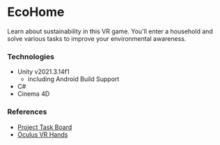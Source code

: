 # EcoHome

Learn about sustainability in this VR game.
You'll enter a household and solve various tasks to improve your environmental awareness.

### Technologies

- Unity v2021.3.14f1
  - including Android Build Support
- C#
- Cinema 4D

### References

- [Project Task Board](https://github.com/orgs/htl-leo-itp-2325-4-5BHITM/projects/5/views/1)
- [Oculus VR Hands](https://github.com/pinglis/OculusVRHands/tree/main/Assets/OculusVRHands)
